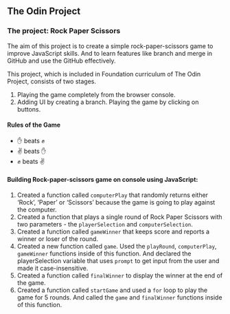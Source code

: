 ## The Odin Project 

### The project: Rock Paper Scissors 

The aim of this project is to create a simple rock-paper-scissors game to improve JavaScript skills. And to learn features like branch and merge in GitHub and use the GitHub effectively.

This project, which is included in Foundation curriculum of The Odin Project, consists of two stages.

1. Playing the game completely from the browser console.
2. Adding UI by creating a branch. 
   Playing the game by clicking on buttons.

#### Rules of the Game

- :hand: beats :fist:
- :v: beats :hand:
- :fist: beats :v:

#### Building Rock-paper-scissors game on console using JavaScript:

1. Created a function called `computerPlay` that randomly returns either ‘Rock’, ‘Paper’ or ‘Scissors’ because the game is going to play against the computer. 
2. Created a function that plays a single round of Rock Paper Scissors with two parameters - the `playerSelection` and `computerSelection`. 
3. Created a function called `gameWinner` that keeps score and reports a winner or loser of the round. 
4. Created a new function called `game`. Used the `playRound`, `computerPlay`, `gameWinner` functions inside of this function. And declared the playerSelection variable that uses `prompt` to get input from the user and made it case-insensitive.   
5. Created a function called `finalWinner` to display the winner at the end of the game.
6. Created a function called `startGame` and used a `for` loop to play the game for 5 rounds. And called the `game` and `finalWinner` functions inside of this function.  